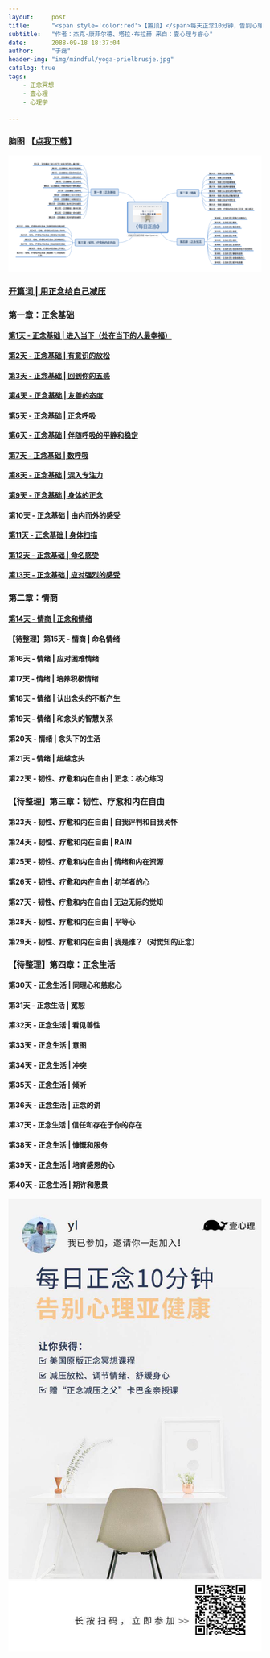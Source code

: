 ```yaml
---
layout:     post
title:      "<span style='color:red'>【置顶】</span>每天正念10分钟，告别心理亚健康"
subtitle:   "作者：杰克·康菲尔德、塔拉·布拉赫 来自：壹心理与睿心"
date:       2088-09-18 18:37:04
author:     "于磊"
header-img: "img/mindful/yoga-prielbrusje.jpg"
catalog: true
tags:
    - 正念冥想
    - 壹心理
    - 心理学

---
```




### 脑图 【[点我下载](https://github.com/yuleizhuai/resources/raw/master/psychology/mindful/mindful_directory.png)】

![mindful_directory](/img/mindful/mindful_directory.png)



### [开篇词 | 用正念给自己减压](http://yulei.vip/2018/09/19/the_opening_words/)

### 第一章：正念基础

#### [第1天 - 正念基础 | 进入当下（处在当下的人最幸福）](https://yulei.vip/2018/09/18/into_the_present/)

#### [第2天 - 正念基础 | 有意识的放松](https://yulei.vip/2018/09/20/02Conscious_relaxation/)

#### [第3天 - 正念基础 | 回到你的五感](https://yulei.vip/2018/09/22/03Go_back_to_your_five_senses/)

#### [第4天 - 正念基础 | 友善的态度](https://yulei.vip/2018/09/26/04Friendly_attitude/)

#### [第5天 - 正念基础 | 正念呼吸](https://yulei.vip/2018/09/27/05Mindfulness_of_breathing/)

#### [第6天 - 正念基础 | 伴随呼吸的平静和稳定](https://yulei.vip/2018/09/29/06Quiet_ease/)

#### [第7天 - 正念基础 | 数呼吸](https://yulei.vip/2018/10/04/07Number_of_breathing/)

#### [第8天 - 正念基础 | 深入专注力](https://yulei.vip/2018/10/09/08Deap_focus/)

#### [第9天 - 正念基础 | 身体的正念](https://yulei.vip/2018/10/11/09Body_mindfulness/)

#### [第10天 - 正念基础 | 由内而外的感受](https://yulei.vip/2018/10/15/10Feel_from_the_inside_out/)

#### [第11天 - 正念基础 | 身体扫描](https://yulei.vip/2018/10/18/11The_body_scan/)

#### [第12天 - 正念基础 | 命名感受](https://yulei.vip/2018/10/25/12After_feeling/)

#### [第13天 - 正念基础 | 应对强烈的感受](https://yulei.vip/2018/11/08/13Deal_with_strong_feelings/)

### 第二章：情商

#### [第14天 - 情商 | 正念和情绪](https://yulei.vip/2018/11/08/14Mindfulness_and_emotion/)

#### 【待整理】第15天 - 情商 | 命名情绪

#### 第16天 - 情绪 | 应对困难情绪

#### 第17天 - 情绪 | 培养积极情绪

#### 第18天 - 情绪 | 认出念头的不断产生

#### 第19天 - 情绪 | 和念头的智慧关系

#### 第20天 - 情绪 | 念头下的生活

#### 第21天 - 情绪 | 超越念头

#### 第22天 - 韧性、疗愈和内在自由 | 正念：核心练习

### 【待整理】第三章：韧性、疗愈和内在自由

#### 第23天 - 韧性、疗愈和内在自由 | 自我评判和自我关怀

#### 第24天 - 韧性、疗愈和内在自由 | RAIN

#### 第25天 - 韧性、疗愈和内在自由 | 情绪和内在资源

#### 第26天 - 韧性、疗愈和内在自由 | 初学者的心

#### 第27天 - 韧性、疗愈和内在自由 | 无边无际的觉知

#### 第28天 - 韧性、疗愈和内在自由 | 平等心

#### 第29天 - 韧性、疗愈和内在自由 | 我是谁？（对觉知的正念）

### 【待整理】第四章：正念生活

#### 第30天 - 正念生活 | 同理心和慈悲心

#### 第31天 - 正念生活 | 宽恕

#### 第32天 - 正念生活 | 看见善性

#### 第33天 - 正念生活 | 意图

#### 第34天 - 正念生活 | 冲突

#### 第35天 - 正念生活 | 倾听

#### 第36天 - 正念生活 | 正念的讲

#### 第37天 - 正念生活 | 信任和存在于你的存在

#### 第38天 - 正念生活 | 慷慨和服务

#### 第39天 - 正念生活 | 培育感恩的心

#### 第40天 - 正念生活 | 期许和愿景



![mindful_directory](/img/mindful/share.jpeg)











































